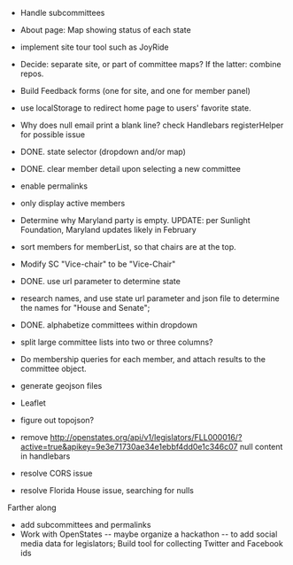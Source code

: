 - Handle subcommittees
- About page: Map showing status of each state
- implement site tour tool such as JoyRide
- Decide: separate site, or part of committee maps? If the latter: combine repos.
- Build Feedback forms (one for site, and one for member panel)
- use localStorage to redirect home page to users' favorite state.
- Why does null email print a blank line? check Handlebars registerHelper for possible issue
- DONE. state selector (dropdown and/or map)
- DONE. clear member detail upon selecting a new committee
- enable permalinks
- only display active members
- Determine why Maryland party is empty. UPDATE: per Sunlight Foundation, Maryland updates likely in February
- sort members for memberList, so that chairs are at the top.
- Modify SC "Vice-chair" to be "Vice-Chair"
- DONE. use url parameter to determine state
- research names, and use state url parameter and json file to determine the names for "House and Senate";
- DONE. alphabetize committees within dropdown
- split large committee lists into two or three columns?
- Do membership queries for each member, and attach results to the committee object.
- generate geojson files
- Leaflet
- figure out topojson?

- remove http://openstates.org/api/v1/legislators/FLL000016/?active=true&apikey=9e3e71730ae34e1ebbf4dd0e1c346c07 null
 content in handlebars
- resolve CORS issue
- resolve Florida House issue, searching for nulls

Farther along
- add subcommittees and permalinks
- Work with OpenStates -- maybe organize a hackathon -- to add social media data for legislators; Build tool for collecting Twitter and Facebook ids
